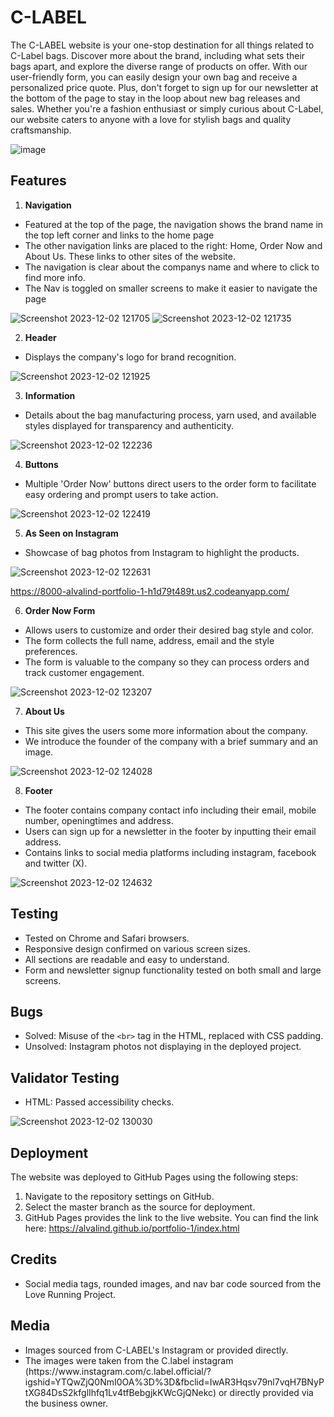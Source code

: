 # C-LABEL 

The C-LABEL website is your one-stop destination for all things related to C-Label bags. 
Discover more about the brand, including what sets their bags apart, and explore the diverse range of products on offer. 
With our user-friendly form, you can easily design your own bag and receive a personalized price quote. 
Plus, don't forget to sign up for our newsletter at the bottom of the page to stay in the loop about new bag releases and sales.
Whether you're a fashion enthusiast or simply curious about C-Label, our website caters to anyone with a love for stylish bags and quality craftsmanship.

![image](https://github.com/AlvaLind/portfolio-1/assets/146857078/6db83053-ef34-45e6-983d-c9e3d05e602c)


## Features
1. **Navigation**
  * Featured at the top of the page, the navigation shows the brand name in the top left corner and links to the home page
  * The other navigation links are placed to the right: Home, Order Now and About Us. These links to other sites of the website. 
  * The navigation is clear about the companys name and where to click to find more info.
  * The Nav is toggled on smaller screens to make it easier to navigate the page 
  
  ![Screenshot 2023-12-02 121705](https://github.com/AlvaLind/portfolio-1/assets/146857078/244a96b9-5c71-473d-985b-e2822a5b9748)
  ![Screenshot 2023-12-02 121735](https://github.com/AlvaLind/portfolio-1/assets/146857078/eff81857-95e4-4ea0-ad53-863532627230)

2. **Header**
  * Displays the company's logo for brand recognition.

  ![Screenshot 2023-12-02 121925](https://github.com/AlvaLind/portfolio-1/assets/146857078/a2c0648c-31aa-4183-806a-c8e3b5b2c2fa)

3. **Information** 
  * Details about the bag manufacturing process, yarn used, and available styles displayed for transparency and authenticity.
  
  ![Screenshot 2023-12-02 122236](https://github.com/AlvaLind/portfolio-1/assets/146857078/30fb5a4f-eb49-46ca-a24d-bbfe0ffa6209)

4. **Buttons**
  * Multiple 'Order Now' buttons direct users to the order form to facilitate easy ordering and prompt users to take action.

  ![Screenshot 2023-12-02 122419](https://github.com/AlvaLind/portfolio-1/assets/146857078/c0c70047-c144-421a-b8ad-82e58b25cd0b)

5. **As Seen on Instagram** 
  * Showcase of bag photos from Instagram to highlight the products.
    
  ![Screenshot 2023-12-02 122631](https://github.com/AlvaLind/portfolio-1/assets/146857078/1ae8f82c-c265-460c-b6cb-2d49aba04166)

  https://8000-alvalind-portfolio-1-h1d79t489t.us2.codeanyapp.com/

6. **Order Now Form**
  * Allows users to customize and order their desired bag style and color.
  * The form collects the full name, address, email and the style preferences.
  * The form is valuable to the company so they can process orders and track customer engagement.
    
  ![Screenshot 2023-12-02 123207](https://github.com/AlvaLind/portfolio-1/assets/146857078/54c4b609-d456-42f1-b442-b877b8bc0ffe)

7. **About Us**
  * This site gives the users some more information about the company.
  * We introduce the founder of the company with a brief summary and an image.
  
  ![Screenshot 2023-12-02 124028](https://github.com/AlvaLind/portfolio-1/assets/146857078/3071d37b-01fc-48cc-8b7b-f6c2368ce63c)

8. **Footer**
  * The footer contains company contact info including their email, mobile number, openingtimes and address.
  * Users can sign up for a newsletter in the footer by inputting their email address.
  * Contains links to social media platforms including instagram, facebook and twitter (X).

  ![Screenshot 2023-12-02 124632](https://github.com/AlvaLind/portfolio-1/assets/146857078/e5f1081e-36d4-4997-911d-cb36fd1fdff5)


## Testing

* Tested on Chrome and Safari browsers.
* Responsive design confirmed on various screen sizes.
* All sections are readable and easy to understand.
* Form and newsletter signup functionality tested on both small and large screens.


## Bugs

* Solved: Misuse of the `<br>` tag in the HTML, replaced with CSS padding.
* Unsolved: Instagram photos not displaying in the deployed project.


## Validator Testing

* HTML: Passed accessibility checks.

![Screenshot 2023-12-02 130030](https://github.com/AlvaLind/portfolio-1/assets/146857078/50ebbf60-4fc7-4806-84e1-a5f33197b8bb)


## Deployment

The website was deployed to GitHub Pages using the following steps:

1. Navigate to the repository settings on GitHub.
2. Select the master branch as the source for deployment.
3. GitHub Pages provides the link to the live website.
You can find the link here: https://alvalind.github.io/portfolio-1/index.html


## Credits

* Social media tags, rounded images, and nav bar code sourced from the Love Running Project.


## Media

* Images sourced from C-LABEL's Instagram or provided directly.
  <li>The images were taken from the C.label instagram (https://www.instagram.com/c.label.official/?igshid=YTQwZjQ0NmI0OA%3D%3D&fbclid=IwAR3Hqsv79nl7vqH7BNyPtXG84DsS2kfglIhfq1Lv4tfBebgjkKWcGjQNekc) or directly provided via the business owner.</li>
</ul>



